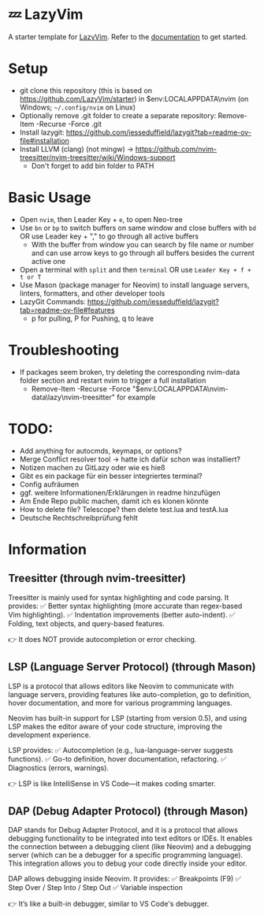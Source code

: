 # 💤 LazyVim

A starter template for [LazyVim](https://github.com/LazyVim/LazyVim).
Refer to the [documentation](https://lazyvim.github.io/installation) to get started.

# Setup
- git clone this repository (this is based on https://github.com/LazyVim/starter) in $env:LOCALAPPDATA\nvim (on Windows; `~/.config/nvim` on Linux)
- Optionally remove .git folder to create a separate repository: Remove-Item -Recurse -Force .git
- Install lazygit: https://github.com/jesseduffield/lazygit?tab=readme-ov-file#installation
- Install LLVM (clang) (not mingw) -> https://github.com/nvim-treesitter/nvim-treesitter/wiki/Windows-support
  - Don't forget to add bin folder to PATH

# Basic Usage
- Open `nvim`, then Leader Key + `e`, to open Neo-tree
- Use `bn` or `bp` to switch buffers on same window and close buffers with `bd` OR use Leader key + "," to go through all active buffers
  - With the buffer from window you can search by file name or number and can use arrow keys to go through all buffers besides the current active one
- Open a terminal with `split` and then `terminal` OR use `Leader Key + f + t or T`
- Use Mason (package manager for Neovim) to install language servers, linters, formatters, and other developer tools
- LazyGit Commands: https://github.com/jesseduffield/lazygit?tab=readme-ov-file#features
  - p for pulling, P for Pushing, q to leave


# Troubleshooting

- If packages seem broken, try deleting the corresponding nvim-data folder section and restart nvim to trigger a full installation
  - Remove-Item -Recurse -Force "$env:LOCALAPPDATA\nvim-data\lazy\nvim-treesitter" for example

# TODO:
- Add anything for autocmds, keymaps, or options?
- Merge Conflict resolver tool -> hatte ich dafür schon was installiert?
- Notizen machen zu GitLazy oder wie es hieß
- Gibt es ein package für ein besser integriertes terminal?
- Config aufräumen
- ggf. weitere Informationen/Erklärungen in readme hinzufügen
- Am Ende Repo public machen, damit ich es klonen könnte
- How to delete file? Telescope? then delete test.lua and testA.lua
- Deutsche Rechtschreibprüfung fehlt



# Information

## Treesitter (through nvim-treesitter)

Treesitter is mainly used for syntax highlighting and code parsing. It provides:
✅ Better syntax highlighting (more accurate than regex-based Vim highlighting).
✅ Indentation improvements (better auto-indent).
✅ Folding, text objects, and query-based features.

👉 It does NOT provide autocompletion or error checking.

## LSP (Language Server Protocol) (through Mason)
LSP is a protocol that allows editors like Neovim to communicate with language servers, providing features like auto-completion, go to definition, hover documentation, and more for various programming languages.

Neovim has built-in support for LSP (starting from version 0.5), and using LSP makes the editor aware of your code structure, improving the development experience.

LSP provides:
✅ Autocompletion (e.g., lua-language-server suggests functions).
✅ Go-to definition, hover documentation, refactoring.
✅ Diagnostics (errors, warnings).

👉 LSP is like IntelliSense in VS Code—it makes coding smarter.

## DAP (Debug Adapter Protocol) (through Mason)
DAP stands for Debug Adapter Protocol, and it is a protocol that allows debugging functionality to be integrated into text editors or IDEs. It enables the connection between a debugging client (like Neovim) and a debugging server (which can be a debugger for a specific programming language). This integration allows you to debug your code directly inside your editor.

DAP allows debugging inside Neovim. It provides:
✅ Breakpoints (F9)
✅ Step Over / Step Into / Step Out
✅ Variable inspection

👉 It’s like a built-in debugger, similar to VS Code's debugger.
